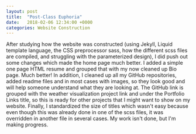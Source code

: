 ```yaml
---
layout: post
title:  "Post-Class Euphoria"
date:   2018-02-06 12:34:00 +0000
categories: Website Construction
---
```

After studying how the website was constructed (using Jekyll, Liquid template language, the CSS preprocessor sass, how the different scss files are compiled, and struggling with the parameterized design), I did push out some changes which made the home page much better.  I added a simple one page HTML resume and grouped that with my now cleaned up Bio page.  Much better!  In addition, I cleaned up all my GitHub repositories, added readme files and in most cases with images, so they look good and will help someone understand what they are looking at.  The GitHub link is grouped with the weather visualization project link and under the Portfolio Links title, so this is ready for other projects that I might want to show on my website. Finally, I standardized the size of titles which wasn't easy because even though this was already done in one of the scss files, it was overridden in another file in several cases.  My work isn't done, but I'm making progress. 